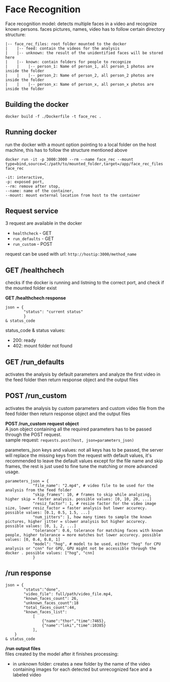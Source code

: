 # Face Recognition
Face recognition model: detects multiple faces in a video and recognize known persons.
faces pictures, names, video has to follow certain directory structure:
```
|-- face_rec_files: root folder mounted to the docker
|    |-- feed: contain the videos for the analysis
|    |-- unknown: the result of the unidentified faces will be stored here
|    |-- known: contain folders for people to recognize
|    |    |-- person_1: Name of person_1, all person_1 photos are inside the folder
|    |    |-- person_2: Name of person_2, all person_2 photos are inside the folder
|    |    |-- person_x: Name of person_x, all person_x photos are inside the folder
```

## Building the docker
`docker build -f ./Dockerfile -t face_rec .`

## Running docker
run the docker with a mount option pointing to a local folder on the host machine, this has to follow the structure mentioned above

`docker run -it -p 3000:3000 --rm --name face_rec --mount type=bind,source=C:/path/to/mounted_folder,target=/app/face_rec_files face_rec`
```
-it: interactive,
-p: exposed port,
--rm: remove after stop,
--name: name of the container,
--mount: mount external location from host to the container
```
## Request service
3 request are available in the docker  
- `healthcheck` - GET
- `run_defaults` - GET
- `run_custom` - POST

request can be used with url: `http://hostip:3000/method_name`

## GET /healthchech

checks if the docker is running and listning to the correct port, and check if the mounted folder exist

**GET /healthchech response**  
```
json = {
        "status": "current status"
        }
& status_code
```

status_code & status values:  
- 200: ready  
- 402: mount folder not found  

## GET /run_defaults
activates the analysis by default parameters and analyze the first video in the feed folder then return response object and the output files

## POST /run_custom
activates the analysis by custom parameters and custom video file from the feed folder then return response object and the output files

**POST /run_custom request object**  
A json object containing all the required parameters has to be passed through the POST request.  
sample request: `requests.post(host, json=parameters_json)`

parameters_json keys and values:
not all keys has to be passed, the server will replace the missing keys from the request with default values, it's recommended to leave the default values except for the file name and skip frames, the rest is just used to fine tune the matching or more advanced usage.
```
parameters_json = {
            "file_name": "2.mp4", # video file to be used for the analysis from the feed folder
            "skip_frames": 10, # frames to skip while analyzing, higher skip = faster analysis. possible values: [0, 10, 20, ...]
            "resiz_factor": 1, # resize factor for the video image size, lower resiz_factor = faster analysis but lower accurecy. possible values: [0.1, 0.5, 1.5, ...]
            "num_jitters": 1, how many times to sample the known pictures, higher jitter = slower analysis but higher accurecy. possible values: [0, 1, 2, ...]
            "tolerance": 0.6, tolerance for matching faces with known people, higher tolerance = more matches but lower accurecy. possible values: [0, 0.4, 0.8, 1]
            "model": "hog", # model to be used, either "hog" for CPU analysis or "cnn" for GPU, GPU might not be accessible through the docker . possible values: ["hog", "cnn]
            }
```


## /run response
```
json = {
        "status":"done",
        "video_file": full/path/video_file.mp4,
        "known_faces_count": 26,
        "unknown_faces_count":18
        "total_faces_count":44,
        "known_faces_list":
            [
                {"name":"thor","time":7465},
                {"name":"loki","time":10385}
            ],
    }
& status_code
```

**/run output files**  
files created by the model after it finishes processing:  
- in unknown folder: creates a new folder by the name of the video containing images for each detected but unrecognized face and a labeled video